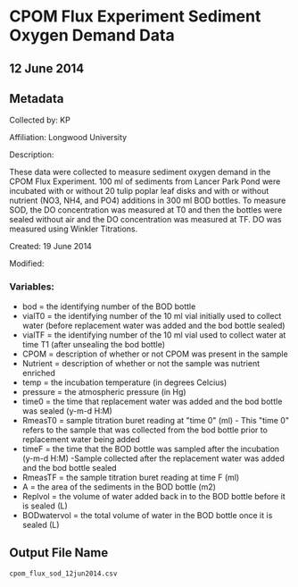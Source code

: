 # CPOM Flux Experiment Sediment Oxygen Demand Data

## 12 June 2014

## Metadata

Collected by: KP

Affiliation: Longwood University

Description: 

These data were collected to measure sediment oxygen demand in the CPOM Flux Experiment. 100 ml of sediments from Lancer Park Pond were incubated with or without 20 tulip poplar leaf disks and with or without nutrient (NO3, NH4, and PO4) additions in 300 ml BOD bottles. To measure SOD, the DO concentration was measured at T0 and then the bottles were sealed without air and the DO concentration was measured at TF.  DO was measured using Winkler Titrations.

Created: 19 June 2014

Modified:

### Variables:

* bod = the identifying number of the BOD bottle
* vialT0 = the identifying number of the 10 ml vial initially used to collect water (before replacement water was added and the bod bottle sealed)
* vialTF = the identifying number of the 10 ml vial used to collect water at time T1 (after unsealing the bod bottle)
* CPOM = description of whether or not CPOM was present in the sample
* Nutrient = description of whether or not the sample was nutrient enriched
* temp = the incubation temperature (in degrees Celcius)
* pressure = the atmospheric pressure (in Hg)
* time0 = the time that replacement water was added and the bod bottle was sealed (y-m-d H:M)
* RmeasT0 = sample titration buret reading at "time 0" (ml) - This "time 0" refers to the sample that was collected from the bod bottle prior to replacement water being added
* timeF = the time that the BOD bottle was sampled after the incubation (y-m-d H:M) -Sample collected after the replacement water was added and the bod bottle sealed
* RmeasTF = the sample titration buret reading at time F (ml)
* A = the area of the sediments in the BOD bottle (m2)
* Replvol = the volume of water added back in to the BOD bottle before it is sealed (L)
* BODwatervol = the total volume of water in the BOD bottle once it is sealed (L)

## Output File Name

    cpom_flux_sod_12jun2014.csv